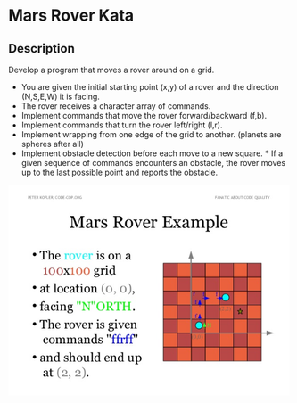 # Mars Rover Kata
## Description
Develop a program that moves a rover around on a grid.

* You are given the initial starting point (x,y) of a rover and the direction (N,S,E,W) it is facing.
* The rover receives a character array of commands.
* Implement commands that move the rover forward/backward (f,b).
* Implement commands that turn the rover left/right (l,r).
* Implement wrapping from one edge of the grid to another. (planets are spheres after all)
* Implement obstacle detection before each move to a new square. * If a given sequence of commands encounters an obstacle, the rover moves up to the last possible point and reports the obstacle.

![alt text](https://github.com/JavierRodriguez78/MarsRoverKata/blob/master/mars-rover-rules.jpg "game")
